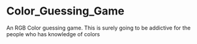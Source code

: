 # Color_Guessing_Game
An RGB Color guessing game. This is surely going to be addictive for the people who has knowledge of colors
